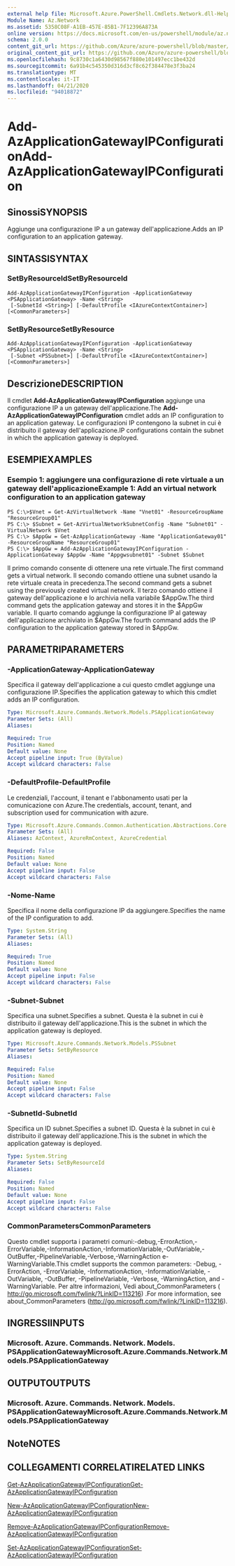 ```yaml
---
external help file: Microsoft.Azure.PowerShell.Cmdlets.Network.dll-Help.xml
Module Name: Az.Network
ms.assetid: 5358C08F-A1EB-457E-85B1-7F12396A873A
online version: https://docs.microsoft.com/en-us/powershell/module/az.network/add-azapplicationgatewayipconfiguration
schema: 2.0.0
content_git_url: https://github.com/Azure/azure-powershell/blob/master/src/Network/Network/help/Add-AzApplicationGatewayIPConfiguration.md
original_content_git_url: https://github.com/Azure/azure-powershell/blob/master/src/Network/Network/help/Add-AzApplicationGatewayIPConfiguration.md
ms.openlocfilehash: 9c8730c1a6430d98567f880e101497ecc1be432d
ms.sourcegitcommit: 6a91b4c545350d316d3cf8c62f384478e3f3ba24
ms.translationtype: MT
ms.contentlocale: it-IT
ms.lasthandoff: 04/21/2020
ms.locfileid: "94018872"
---
```

# <span data-ttu-id="18a0e-101">Add-AzApplicationGatewayIPConfiguration</span><span class="sxs-lookup"><span data-stu-id="18a0e-101">Add-AzApplicationGatewayIPConfiguration</span></span>

## <span data-ttu-id="18a0e-102">Sinossi</span><span class="sxs-lookup"><span data-stu-id="18a0e-102">SYNOPSIS</span></span>
<span data-ttu-id="18a0e-103">Aggiunge una configurazione IP a un gateway dell'applicazione.</span><span class="sxs-lookup"><span data-stu-id="18a0e-103">Adds an IP configuration to an application gateway.</span></span>

## <span data-ttu-id="18a0e-104">SINTASSI</span><span class="sxs-lookup"><span data-stu-id="18a0e-104">SYNTAX</span></span>

### <span data-ttu-id="18a0e-105">SetByResourceId</span><span class="sxs-lookup"><span data-stu-id="18a0e-105">SetByResourceId</span></span>
```
Add-AzApplicationGatewayIPConfiguration -ApplicationGateway <PSApplicationGateway> -Name <String>
 [-SubnetId <String>] [-DefaultProfile <IAzureContextContainer>] [<CommonParameters>]
```

### <span data-ttu-id="18a0e-106">SetByResource</span><span class="sxs-lookup"><span data-stu-id="18a0e-106">SetByResource</span></span>
```
Add-AzApplicationGatewayIPConfiguration -ApplicationGateway <PSApplicationGateway> -Name <String>
 [-Subnet <PSSubnet>] [-DefaultProfile <IAzureContextContainer>] [<CommonParameters>]
```

## <span data-ttu-id="18a0e-107">Descrizione</span><span class="sxs-lookup"><span data-stu-id="18a0e-107">DESCRIPTION</span></span>
<span data-ttu-id="18a0e-108">Il cmdlet **Add-AzApplicationGatewayIPConfiguration** aggiunge una configurazione IP a un gateway dell'applicazione.</span><span class="sxs-lookup"><span data-stu-id="18a0e-108">The **Add-AzApplicationGatewayIPConfiguration** cmdlet adds an IP configuration to an application gateway.</span></span>
<span data-ttu-id="18a0e-109">Le configurazioni IP contengono la subnet in cui è distribuito il gateway dell'applicazione.</span><span class="sxs-lookup"><span data-stu-id="18a0e-109">IP configurations contain the subnet in which the application gateway is deployed.</span></span>

## <span data-ttu-id="18a0e-110">ESEMPI</span><span class="sxs-lookup"><span data-stu-id="18a0e-110">EXAMPLES</span></span>

### <span data-ttu-id="18a0e-111">Esempio 1: aggiungere una configurazione di rete virtuale a un gateway dell'applicazione</span><span class="sxs-lookup"><span data-stu-id="18a0e-111">Example 1: Add an virtual network configuration to an application gateway</span></span>
```
PS C:\>$Vnet = Get-AzVirtualNetwork -Name "Vnet01" -ResourceGroupName "ResourceGroup01"
PS C:\> $Subnet = Get-AzVirtualNetworkSubnetConfig -Name "Subnet01" -VirtualNetwork $Vnet 
PS C:\> $AppGw = Get-AzApplicationGateway -Name "ApplicationGateway01" -ResourceGroupName "ResourceGroup01"
PS C:\> $AppGw = Add-AzApplicationGatewayIPConfiguration -ApplicationGateway $AppGw -Name "Appgwsubnet01" -Subnet $Subnet
```

<span data-ttu-id="18a0e-112">Il primo comando consente di ottenere una rete virtuale.</span><span class="sxs-lookup"><span data-stu-id="18a0e-112">The first command gets a virtual network.</span></span>
<span data-ttu-id="18a0e-113">Il secondo comando ottiene una subnet usando la rete virtuale creata in precedenza.</span><span class="sxs-lookup"><span data-stu-id="18a0e-113">The second command gets a subnet using the previously created virtual network.</span></span>
<span data-ttu-id="18a0e-114">Il terzo comando ottiene il gateway dell'applicazione e lo archivia nella variabile $AppGw.</span><span class="sxs-lookup"><span data-stu-id="18a0e-114">The third command gets the application gateway and stores it in the $AppGw variable.</span></span>
<span data-ttu-id="18a0e-115">Il quarto comando aggiunge la configurazione IP al gateway dell'applicazione archiviato in $AppGw.</span><span class="sxs-lookup"><span data-stu-id="18a0e-115">The fourth command adds the IP configuration to the application gateway stored in $AppGw.</span></span>

## <span data-ttu-id="18a0e-116">PARAMETRI</span><span class="sxs-lookup"><span data-stu-id="18a0e-116">PARAMETERS</span></span>

### <span data-ttu-id="18a0e-117">-ApplicationGateway</span><span class="sxs-lookup"><span data-stu-id="18a0e-117">-ApplicationGateway</span></span>
<span data-ttu-id="18a0e-118">Specifica il gateway dell'applicazione a cui questo cmdlet aggiunge una configurazione IP.</span><span class="sxs-lookup"><span data-stu-id="18a0e-118">Specifies the application gateway to which this cmdlet adds an IP configuration.</span></span>

```yaml
Type: Microsoft.Azure.Commands.Network.Models.PSApplicationGateway
Parameter Sets: (All)
Aliases:

Required: True
Position: Named
Default value: None
Accept pipeline input: True (ByValue)
Accept wildcard characters: False
```

### <span data-ttu-id="18a0e-119">-DefaultProfile</span><span class="sxs-lookup"><span data-stu-id="18a0e-119">-DefaultProfile</span></span>
<span data-ttu-id="18a0e-120">Le credenziali, l'account, il tenant e l'abbonamento usati per la comunicazione con Azure.</span><span class="sxs-lookup"><span data-stu-id="18a0e-120">The credentials, account, tenant, and subscription used for communication with azure.</span></span>

```yaml
Type: Microsoft.Azure.Commands.Common.Authentication.Abstractions.Core.IAzureContextContainer
Parameter Sets: (All)
Aliases: AzContext, AzureRmContext, AzureCredential

Required: False
Position: Named
Default value: None
Accept pipeline input: False
Accept wildcard characters: False
```

### <span data-ttu-id="18a0e-121">-Nome</span><span class="sxs-lookup"><span data-stu-id="18a0e-121">-Name</span></span>
<span data-ttu-id="18a0e-122">Specifica il nome della configurazione IP da aggiungere.</span><span class="sxs-lookup"><span data-stu-id="18a0e-122">Specifies the name of the IP configuration to add.</span></span>

```yaml
Type: System.String
Parameter Sets: (All)
Aliases:

Required: True
Position: Named
Default value: None
Accept pipeline input: False
Accept wildcard characters: False
```

### <span data-ttu-id="18a0e-123">-Subnet</span><span class="sxs-lookup"><span data-stu-id="18a0e-123">-Subnet</span></span>
<span data-ttu-id="18a0e-124">Specifica una subnet.</span><span class="sxs-lookup"><span data-stu-id="18a0e-124">Specifies a subnet.</span></span>
<span data-ttu-id="18a0e-125">Questa è la subnet in cui è distribuito il gateway dell'applicazione.</span><span class="sxs-lookup"><span data-stu-id="18a0e-125">This is the subnet in which the application gateway is deployed.</span></span>

```yaml
Type: Microsoft.Azure.Commands.Network.Models.PSSubnet
Parameter Sets: SetByResource
Aliases:

Required: False
Position: Named
Default value: None
Accept pipeline input: False
Accept wildcard characters: False
```

### <span data-ttu-id="18a0e-126">-SubnetId</span><span class="sxs-lookup"><span data-stu-id="18a0e-126">-SubnetId</span></span>
<span data-ttu-id="18a0e-127">Specifica un ID subnet.</span><span class="sxs-lookup"><span data-stu-id="18a0e-127">Specifies a subnet ID.</span></span>
<span data-ttu-id="18a0e-128">Questa è la subnet in cui è distribuito il gateway dell'applicazione.</span><span class="sxs-lookup"><span data-stu-id="18a0e-128">This is the subnet in which the application gateway is deployed.</span></span>

```yaml
Type: System.String
Parameter Sets: SetByResourceId
Aliases:

Required: False
Position: Named
Default value: None
Accept pipeline input: False
Accept wildcard characters: False
```

### <span data-ttu-id="18a0e-129">CommonParameters</span><span class="sxs-lookup"><span data-stu-id="18a0e-129">CommonParameters</span></span>
<span data-ttu-id="18a0e-130">Questo cmdlet supporta i parametri comuni:-debug,-ErrorAction,-ErrorVariable,-InformationAction,-InformationVariable,-OutVariable,-OutBuffer,-PipelineVariable,-Verbose,-WarningAction e-WarningVariable.</span><span class="sxs-lookup"><span data-stu-id="18a0e-130">This cmdlet supports the common parameters: -Debug, -ErrorAction, -ErrorVariable, -InformationAction, -InformationVariable, -OutVariable, -OutBuffer, -PipelineVariable, -Verbose, -WarningAction, and -WarningVariable.</span></span> <span data-ttu-id="18a0e-131">Per altre informazioni, Vedi about_CommonParameters ( http://go.microsoft.com/fwlink/?LinkID=113216) .</span><span class="sxs-lookup"><span data-stu-id="18a0e-131">For more information, see about_CommonParameters (http://go.microsoft.com/fwlink/?LinkID=113216).</span></span>

## <span data-ttu-id="18a0e-132">INGRESSI</span><span class="sxs-lookup"><span data-stu-id="18a0e-132">INPUTS</span></span>

### <span data-ttu-id="18a0e-133">Microsoft. Azure. Commands. Network. Models. PSApplicationGateway</span><span class="sxs-lookup"><span data-stu-id="18a0e-133">Microsoft.Azure.Commands.Network.Models.PSApplicationGateway</span></span>

## <span data-ttu-id="18a0e-134">OUTPUT</span><span class="sxs-lookup"><span data-stu-id="18a0e-134">OUTPUTS</span></span>

### <span data-ttu-id="18a0e-135">Microsoft. Azure. Commands. Network. Models. PSApplicationGateway</span><span class="sxs-lookup"><span data-stu-id="18a0e-135">Microsoft.Azure.Commands.Network.Models.PSApplicationGateway</span></span>

## <span data-ttu-id="18a0e-136">Note</span><span class="sxs-lookup"><span data-stu-id="18a0e-136">NOTES</span></span>

## <span data-ttu-id="18a0e-137">COLLEGAMENTI CORRELATI</span><span class="sxs-lookup"><span data-stu-id="18a0e-137">RELATED LINKS</span></span>

[<span data-ttu-id="18a0e-138">Get-AzApplicationGatewayIPConfiguration</span><span class="sxs-lookup"><span data-stu-id="18a0e-138">Get-AzApplicationGatewayIPConfiguration</span></span>](./Get-AzApplicationGatewayIPConfiguration.md)

[<span data-ttu-id="18a0e-139">New-AzApplicationGatewayIPConfiguration</span><span class="sxs-lookup"><span data-stu-id="18a0e-139">New-AzApplicationGatewayIPConfiguration</span></span>](./New-AzApplicationGatewayIPConfiguration.md)

[<span data-ttu-id="18a0e-140">Remove-AzApplicationGatewayIPConfiguration</span><span class="sxs-lookup"><span data-stu-id="18a0e-140">Remove-AzApplicationGatewayIPConfiguration</span></span>](./Remove-AzApplicationGatewayIPConfiguration.md)

[<span data-ttu-id="18a0e-141">Set-AzApplicationGatewayIPConfiguration</span><span class="sxs-lookup"><span data-stu-id="18a0e-141">Set-AzApplicationGatewayIPConfiguration</span></span>](./Set-AzApplicationGatewayIPConfiguration.md)


